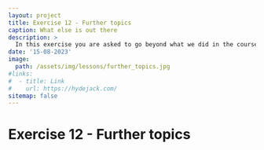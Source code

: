 ```yaml
---
layout: project
title: Exercise 12 - Further topics
caption: What else is out there
description: >
  In this exercise you are asked to go beyond what we did in the course and explore what other things there are out there in the field of structural bioinformatics.
date: '15-08-2023'
image: 
  path: /assets/img/lessons/further_topics.jpg
#links:
#  - title: Link
#    url: https://hydejack.com/
sitemap: false
---
```


# Exercise 12 - Further topics




